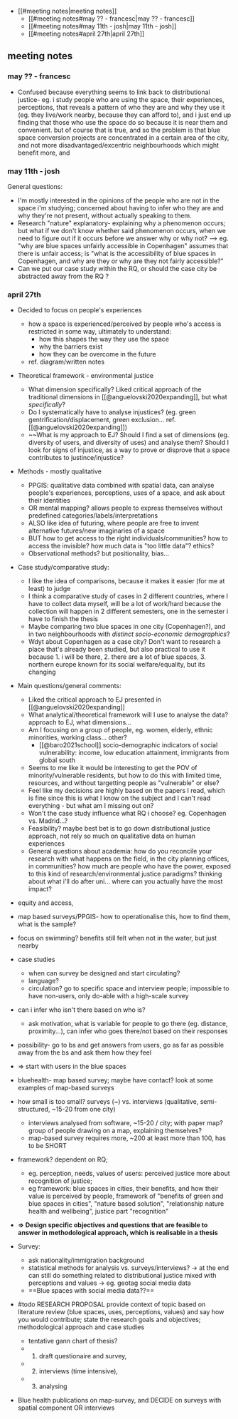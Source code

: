 - [[#meeting notes|meeting notes]]
	- [[#meeting notes#may ?? - francesc|may ?? - francesc]]
	- [[#meeting notes#may 11th - josh|may 11th - josh]]
	- [[#meeting notes#april 27th|april 27th]]

## meeting notes

### may ?? - francesc
- Confused because everything seems to link back to distributional justice- eg. i study people who are using the space, their experiences, perceptions, that reveals a pattern of who they are and why they use it (eg. they live/work nearby, because they can afford to), and i just end up finding that those who use the space do so because it is near them and convenient. but of course that is true, and so the problem is that blue space conversion projects are concentrated in a certain area of the city, and not more disadvantaged/excentric neighbourhoods which might benefit more, and 

### may 11th - josh

General questions:
- I'm mostly interested in the opinions of the people who are not in the space i'm studying; concerned about having to infer who they are and why they're not present, without actually speaking to them.
- Research "nature" explanatory- explaining why a phenomenon occurs; but what if we don't know whether said phenomenon occurs, when we need to figure out if it occurs before we answer why or why not? --> eg. "why are blue spaces unfairly accessible in Copenhagen" assumes that there is unfair access; is "what is the accessibility of blue spaces in Copenhagen, and why are they or why are they not fairly accessible?"
- Can we put our case study within the RQ, or should the case city be abstracted away from the RQ ?

### april 27th
- Decided to focus on people's experiences
	- how a space is experienced/perceived by people who's access is restricted in some way, ultimately to understand:
		- how this shapes the way they use the space
		- why the barriers exist
		- how they can be overcome in the future
	- ref. diagram/written notes
- Theoretical framework - environmental justice
	- What dimension specifically? Liked critical approach of the traditional dimensions in [[@anguelovski2020expanding]], but what *specifically*?
	- Do I systematically have to analyse injustices? (eg. green gentrification/displacement, green exclusion... ref. [[@anguelovski2020expanding]])
	- ~~What is my approach to EJ? Should I find a set of dimensions (eg. diversity of users, and diversity of uses) and analyse them? Should I look for signs of injustice, as a way to prove or disprove that a space contributes to justince/injustice?

- Methods - mostly qualitative
	- PPGIS: qualitative data combined with spatial data, can analyse people's experiences, perceptions, uses of a space, and ask about their identities
	- OR mental mapping? allows people to express themselves without predefined categories/labels/interpretations
	- ALSO like idea of futuring, where people are free to invent alternative futures/new imaginaries of a space
	- BUT how to get access to the right individuals/communities? how to access the invisible? how much data is "too little data"? ethics?
	- Observational methods? but positionality, bias...
- Case study/comparative study:
	- I like the idea of comparisons, because it makes it easier (for me at least) to judge
	- I think a comparative study of cases in 2 different countries, where I have to collect data myself, will be a lot of work/hard because the collection will happen in 2 different semesters, one in the semester i have to finish the thesis
	- Maybe comparing two blue spaces in one city (Copenhagen?), and in two neighbourhoods with *distinct socio-economic demographics*?
	- Wdyt about Copenhagen as a case city? Don't want to research a place that's already been studied, but also practical to use it because 1. i will be there, 2. there are a lot of blue spaces, 3. northern europe known for its social welfare/equality, but its changing

- Main questions/general comments:

	- Liked the critical approach to EJ presented in [[@anguelovski2020expanding]]
	- What analytical/theoretical framework will I use to analyse the data? approach to EJ, what dimensions...
	- Am I focusing on a group of people, eg. women, elderly, ethnic minorities, working class... other?
		- [[@baro2021school]] socio-demographic indicators of social vulnerability: income, low education attainment, immigrants from global south
	- Seems to me like it would be interesting to get the POV of minority/vulnerable residents, but how to do this with limited time, resources, and without targetting people as "vulnerable" or else?
	- Feel like my decisions are highly based on the papers I read, which is fine since this is what I know on the subject and I can't read everything - but what am I missing out on?
	- Won't the case study influence what RQ i choose? eg. Copenhagen vs. Madrid...?
	- Feasibility? maybe best bet is to go down distributional justice approach, not rely so much on qualitative data on human experiences
	- General questions about academia: how do you reconcile your research with what happens on the field, in the city planning offices, in communities? how much are people who have the power, exposed to this kind of research/environmental justice paradigms? thinking about what i'll do after uni... where can you actually have the most impact?

- equity and access, 
- map based surveys/PPGIS- how to operationalise this, how to find them, what is the sample? 
- focus on swimming? benefits still felt when not in the water, but just nearby
- case studies
	- when can survey be designed and start circulating?
	- language?
	- circulation? go to specific space and interview people; impossible to have non-users, only do-able with a high-scale survey
- can i infer who isn't there based on who is?
	- ask motivation, what is variable for people to go there (eg. distance, proximity...), can infer who goes there/not based on their responses
- possibility- go to bs and get answers from users, go as far as possible away from the bs and ask them how they feel
- $\Rightarrow$ start with users in the blue spaces
- bluehealth- map based survey; maybe have contact? look at some examples of map-based surveys
- how small is too small? surveys (~) vs. interviews (qualitative, semi-structured, ~15-20 from one city)
	- interviews analysed from software, ~15-20 / city; with paper map? group of people drawing on a map, explaining themselves?
	- map-based survey requires more, ~200 at least more than 100, has to be SHORT
- framework? dependent on RQ; 
	- eg. perception, needs, values of users: perceived justice more about recognition of justice; 
	- eg framework: blue spaces in cities, their benefits, and how their value is perceived by people, framework of "benefits of green and blue spaces in cities", "nature based solution", "relationship nature health and wellbeing", justice part "recognition"
- **$\Rightarrow$ Design specific objectives and questions that are feasible to answer in methodological approach, which is realisable in a thesis**  
- Survey:
	- ask nationality/immigration background
	- statistical methods for analysis vs. surveys/interviews? -> at the end can still do something related to distributional justice mixed with perceptions and values -> eg. geotag social media data
	- ==Blue spaces with social media data??== 

- #todo RESEARCH PROPOSAL provide context of topic based on literature review (blue spaces, uses, perceptions, values) and say how you would contribute; state the research goals and objectives; methodological approach and case studies
	- tentative gann chart of thesis?
	- 1. draft questionaire and survey,
	- 2. interviews (time intensive),
	- 3. analysing
- Blue health publications on map-survey, and DECIDE on surveys with spatial component OR interviews
